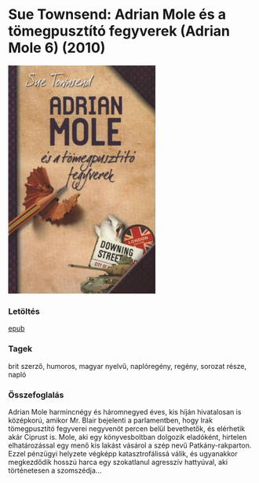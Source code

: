 # <a name="id_1456">Sue Townsend: Adrian Mole és a tömegpusztító fegyverek (Adrian Mole 6) (2010)</a>
<img src="https://github.com/BercziSandor/calibre_lib/raw/main/Sue%20Townsend/Adrian%20Mole%20es%20a%20tomegpusztito%20fegy%20%281456%29/cover.jpg" alt="cover" width="300"/>

### Letöltés
[epub](https://github.com/BercziSandor/calibre_lib/raw/main/Sue%20Townsend/Adrian%20Mole%20es%20a%20tomegpusztito%20fegy%20%281456%29/Adrian%20Mole%20es%20a%20tomegpusztito%20-%20Sue%20Townsend.epub)

### Tagek
brit szerző, humoros, magyar nyelvű, naplóregény, regény, sorozat része, napló

### Összefoglalás
<div>
<p>Adrian Mole harmincnégy és háromnegyed éves, kis híján hivatalosan is középkorú, amikor Mr. Blair bejelenti a parlamentben, hogy Irak tömegpusztító fegyverei negyvenöt percen belül bevethetők, és elérhetik akár Ciprust is. Mole, aki egy könyvesboltban dolgozik eladóként, hirtelen elhatározással egy menő kis lakást vásárol a szép nevű Patkány-rakparton. Ezzel pénzügyi helyzete végképp katasztrofálissá válik, és ugyanakkor megkezdődik hosszú harca egy szokatlanul agresszív hattyúval, aki történetesen a szomszédja…</p></div>


